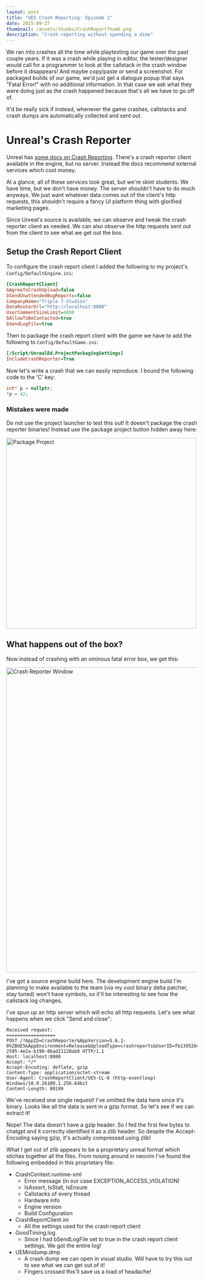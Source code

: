 ```yaml
---
layout: post
title: "UE5 Crash Reporting: Episode 1"
date: 2025-09-27
thumbnail: /assets/thumbs/CrashReportThumb.png
description: "Crash reporting without spending a dime"
---
```


We ran into crashes all the time while playtesting our game over the past couple years.
If it was a crash while playing in editor, the tester/designer would call for a programmer to look at the callstack in the crash window before it disappears!
And maybe copy/paste or send a screenshot. For packaged builds of our game, we'd just get a dialogue popup that says "Fatal Error!" with no additional information.
In that case we ask what they were doing just as the crash happened because that's all we have to go off of.

It'd be really sick if instead, whenever the game crashes, callstacks and crash dumps are automatically collected and sent out.

# Unreal's Crash Reporter
Unreal has [some docs on Crash Reporting](https://dev.epicgames.com/documentation/en-us/unreal-engine/crash-reporting-in-unreal-engine).
There's a crash reporter client available in the engine, but no server. Instead the docs recommend external services which cost money.

At a glance, all of these services look great, but we're skint students. We have time, but we don't have money.
The server shouldn't have to do much anyways. We just want whatever data comes out of the client's http requests, this shouldn't require a fancy UI platform thing with glorified marketing pages.

Since Unreal's source is available, we can observe and tweak the crash reporter client as needed.
We can also observe the http requests sent out from the client to see what we get out the box.

## Setup the Crash Report Client
To configure the crash report client I added the following to my project's `Config/DefaultEngine.ini`:
```ini
[CrashReportClient]
bAgreeToCrashUpload=false
bSendUnattendedBugReports=false
CompanyName="Triple 7 Studios"
DataRouterUrl="http://localhost:8080"
UserCommentSizeLimit=4000
bAllowToBeContacted=true
bSendLogFile=true
```

Then to package the crash report client with the game we have to add the following to `Config/DefaultGame.ini`:
```ini
[/Script/UnrealEd.ProjectPackagingSettings]
IncludeCrashReporter=True
```

Now let's write a crash that we can easily reproduce.
I bound the following code to the 'C' key:
```cpp
int* p = nullptr;
*p = 42;
```

### Mistakes were made
Do not use the project launcher to test this out! It doesn't package the crash reporter binaries!
Instead use the package project button hidden away here:

<img src="../../../assets/PackageProject.png" alt="Package Project" width="500"/>

## What happens out of the box?
Now instead of crashing with an ominous fatal error box, we get this:

<img src="../../../assets/CrashReporterWindow.png" alt="Crash Reporter Window" width="800"/>

I've got a source engine build here. The development engine build I'm planning to make available to the team (via my cool binary delta patcher, stay tuned) won't have symbols,
so it'll be interesting to see how the callstack log changes.

I've spun up an http server which will echo all http requests. Let's see what happens when we click "Send and close":

```
Received request:
==================
POST /?AppID=CrashReporter&AppVersion=5.6.1-0%2BUE5&AppEnvironment=Release&UploadType=crashreports&UserID=fb1395264275145b52c8cca3e0fd2fcd%7C%7C6536aa78-2595-4e2a-b190-86ad21120ab8 HTTP/1.1
Host: localhost:8080
Accept: */*
Accept-Encoding: deflate, gzip
Content-Type: application/octet-stream
User-Agent: CrashReportClient/UE5-CL-0 (http-eventloop) Windows/10.0.26100.1.256.64bit
Content-Length: 80199
```

We've received one single request! I've omitted the data here since it's binary. Looks like all the data is sent in a gzip format. So let's see if we can extract it!

Nope! The data doesn't have a gzip header.
So I fed the first few bytes to chatgpt and it correctly identified it as a zlib header. So despite the Accept-Encoding saying gzip, it's actually compressed using zlib!

What I get out of zlib appears to be a proprietary unreal format which stiches together all the files.
From nosing around in neovim I've found the following embedded in this proprietary file:

- CrashContext.runtime-xml
    - Error message (in our case EXCEPTION_ACCESS_VIOLATION)
    - IsAssert, IsStall, IsEnsure
    - Callstacks of every thread
    - Hardware info
    - Engine version
    - Build Configuration
- CrashReportClient.ini
    - All the settings used for the crash report client
- GoodTiming.log
    - Since I had bSendLogFile set to true in the crash report client settings. We got the entire log!
- UEMinidump.dmp
    - A crash dump we can open in visual studio. Will have to try this out to see what we can get out of it!
    - Fingers crossed this'll save us a load of headache!
